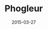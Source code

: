 ---
layout: post
title: "Phogleur"
date: 2015-03-27
categories: [Horde]
image: http://www.pokepedia.fr/images/6/62/Phogleur-RS.png
caught: Obalie
location: Grotte Tréfonds
level: 17
version: OR
---